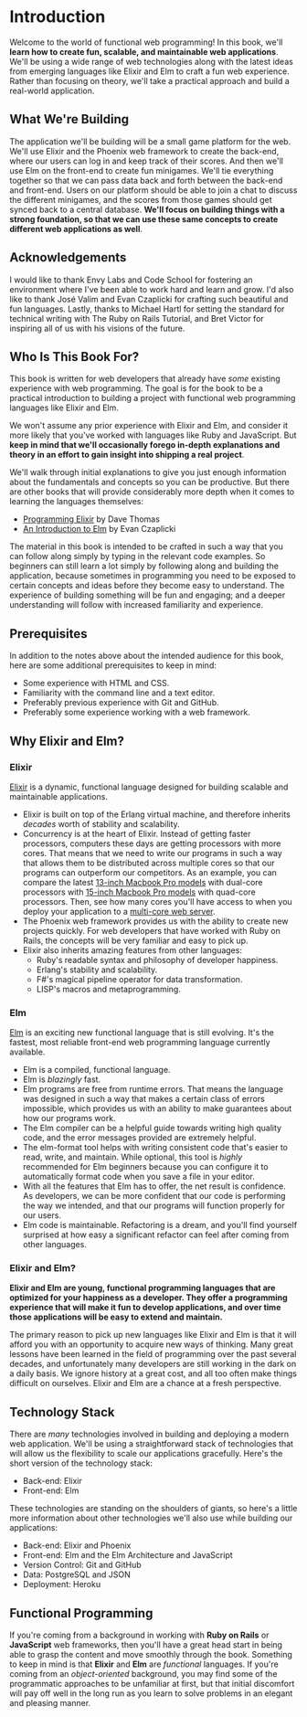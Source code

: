 # Introduction

Welcome to the world of functional web programming! In this book, we'll **learn
how to create fun, scalable, and maintainable web applications**. We'll be
using a wide range of web technologies along with the latest ideas from
emerging languages like Elixir and Elm to craft a fun web experience. Rather
than focusing on theory, we'll take a practical approach and build a real-world
application.

## What We're Building

The application we'll be building will be a small game platform for the web.
We'll use Elixir and the Phoenix web framework to create the back-end, where
our users can log in and keep track of their scores. And then we'll use Elm on
the front-end to create fun minigames. We'll tie everything together so that we
can pass data back and forth between the back-end and front-end. Users on our
platform should be able to join a chat to discuss the different minigames, and
the scores from those games should get synced back to a central database.
**We'll focus on building things with a strong foundation, so that we can use
these same concepts to create different web applications as well**.

## Acknowledgements

I would like to thank Envy Labs and Code School for fostering an environment
where I've been able to work hard and learn and grow. I'd also like to thank
José Valim and Evan Czaplicki for crafting such beautiful and fun languages.
Lastly, thanks to Michael Hartl for setting the standard for technical writing
with The Ruby on Rails Tutorial, and Bret Victor for inspiring all of us with
his visions of the future.

## Who Is This Book For?

This book is written for web developers that already have _some_ existing
experience with web programming. The goal is for the book to be a practical
introduction to building a project with functional web programming languages
like Elixir and Elm.

We won't assume any prior experience with Elixir and Elm, and consider it more
likely that you've worked with languages like Ruby and JavaScript. But **keep
in mind that we'll occasionally forego in-depth explanations and theory in an
effort to gain insight into shipping a real project**.

We'll walk through initial explanations to give you just enough information
about the fundamentals and concepts so you can be productive. But there are
other books that will provide considerably more depth when it comes to learning
the languages themselves:

- [Programming Elixir](https://pragprog.com/book/elixir/programming-elixir)
  by Dave Thomas
- [An Introduction to Elm](https://guide.elm-lang.org/) by Evan Czaplicki

The material in this book is intended to be crafted in such a way that you can
follow along simply by typing in the relevant code examples. So beginners can
still learn a lot simply by following along and building the application,
because sometimes in programming you need to be exposed to certain concepts and
ideas before they become easy to understand. The experience of building
something will be fun and engaging; and a deeper understanding will follow with
increased familiarity and experience.

## Prerequisites

In addition to the notes above about the intended audience for this book, here
are some additional prerequisites to keep in mind:

- Some experience with HTML and CSS.
- Familiarity with the command line and a text editor.
- Preferably previous experience with Git and GitHub.
- Preferably some experience working with a web framework.

## Why Elixir and Elm?

### Elixir

[Elixir](http://elixir-lang.org) is a dynamic, functional language designed for
building scalable and maintainable applications.

- Elixir is built on top of the Erlang virtual machine, and therefore inherits
  _decades_ worth of stability and scalability.
- Concurrency is at the heart of Elixir. Instead of getting faster processors,
  computers these days are getting processors with more cores. That means that
  we need to write our programs in such a way that allows them to be
  distributed across multiple cores so that our programs can outperform our
  competitors. As an example, you can compare the latest
  [13-inch Macbook Pro models](http://www.apple.com/shop/buy-mac/macbook-pro/13-inch)
  with dual-core processors with
  [15-inch Macbook Pro models](http://www.apple.com/shop/buy-mac/macbook-pro/15-inch)
  with quad-core processors. Then, see how many cores you'll have access to
  when you deploy your application to a
  [multi-core web server](https://www.digitalocean.com/pricing/#droplet).
- The Phoenix web framework provides us with the ability to create new projects
  quickly. For web developers that have worked with Ruby on Rails, the concepts
  will be very familiar and easy to pick up.
- Elixir also inherits amazing features from other languages:
  - Ruby's readable syntax and philosophy of developer happiness.
  - Erlang's stability and scalability.
  - F#'s magical pipeline operator for data transformation.
  - LISP's macros and metaprogramming.

### Elm

[Elm](http://elm-lang.org) is an exciting new functional language that is still
evolving. It's the fastest, most reliable front-end web programming language
currently available.

- Elm is a compiled, functional language.
- Elm is _blazingly_ fast.
- Elm programs are free from runtime errors. That means the language was
  designed in such a way that makes a certain class of errors impossible, which
  provides us with an ability to make guarantees about how our programs work.
- The Elm compiler can be a helpful guide towards writing high quality code,
  and the error messages provided are extremely helpful.
- The elm-format tool helps with writing consistent code that's easier to read,
  write, and maintain. While optional, this tool is _highly_ recommended for
  Elm beginners because you can configure it to automatically format code when
  you save a file in your editor.
- With all the features that Elm has to offer, the net result is confidence.
  As developers, we can be more confident that our code is performing the way
  we intended, and that our programs will function properly for our users.
- Elm code is maintainable. Refactoring is a dream, and you'll find yourself
  surprised at how easy a significant refactor can feel after coming from other
  languages.

### Elixir and Elm?

**Elixir and Elm are young, functional programming languages that are optimized
for your happiness as a developer. They offer a programming experience that
will make it fun to develop applications, and over time those applications will
be easy to extend and maintain.**

The primary reason to pick up new languages like Elixir and Elm is that it will
afford you with an opportunity to acquire new ways of thinking. Many great
lessons have been learned in the field of programming over the past several
decades, and unfortunately many developers are still working in the dark on a
daily basis. We ignore history at a great cost, and all too often make things
difficult on ourselves. Elixir and Elm are a chance at a fresh perspective.

## Technology Stack

There are _many_ technologies involved in building and deploying a modern web
application. We'll be using a straightforward stack of technologies that will
allow us the flexibility to scale our applications gracefully. Here's the short
version of the technology stack:

- Back-end: Elixir
- Front-end: Elm

These technologies are standing on the shoulders of giants, so here's a little
more information about other technologies we'll also use while building our
applications:

- Back-end: Elixir and Phoenix
- Front-end: Elm and the Elm Architecture and JavaScript
- Version Control: Git and GitHub
- Data: PostgreSQL and JSON
- Deployment: Heroku

## Functional Programming

If you're coming from a background in working with **Ruby on Rails** or
**JavaScript** web frameworks, then you'll have a great head start in being
able to grasp the content and move smoothly through the book. Something to keep
in mind is that **Elixir** and **Elm** are _functional_ languages. If you're
coming from an _object-oriented_ background, you may find some of the
programmatic approaches to be unfamiliar at first, but that initial discomfort
will pay off well in the long run as you learn to solve problems in an elegant
and pleasing manner.

